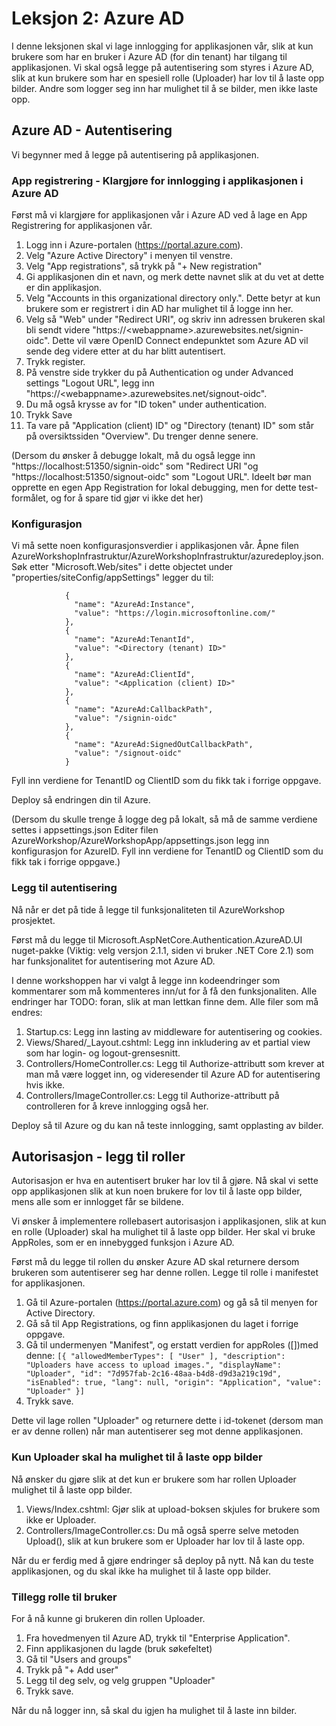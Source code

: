 # Leksjon 2: Azure AD

I denne leksjonen skal vi lage innlogging for applikasjonen vår, slik at kun brukere som har en bruker i Azure AD (for din tenant) har tilgang til applikasjonen. Vi skal også legge på autentisering som styres i Azure AD, slik at kun brukere som har en spesiell rolle
(Uploader) har lov til å laste opp bilder. Andre som logger seg inn har mulighet til å se bilder,
men ikke laste opp.

## Azure AD - Autentisering

Vi begynner med å legge på autentisering på applikasjonen.

### App registrering - Klargjøre for innlogging i applikasjonen i Azure AD

Først må vi klargjøre for applikasjonen vår i Azure AD ved å lage en App Registrering for applikasjonen vår.

1. Logg inn i Azure-portalen (https://portal.azure.com).
2. Velg "Azure Active Directory" i menyen til venstre.
3. Velg "App registrations", så trykk på "+ New registration"
4. Gi applikasjonen din et navn, og merk dette navnet slik at du vet at dette er din applikasjon.
5. Velg "Accounts in this organizational directory only.". Dette betyr at kun brukere som er registrert i din AD har mulighet til å logge inn her.
6. Velg så "Web" under "Redirect URI", og skriv inn adressen brukeren skal bli sendt videre "https://\<webappname>.azurewebsites.net/signin-oidc". Dette vil være OpenID Connect endepunktet som Azure AD vil sende deg videre etter at du har blitt autentisert.
7. Trykk register.
8. På venstre side trykker du på Authentication og under Advanced settings "Logout URL", legg inn "https://\<webappname>.azurewebsites.net/signout-oidc".
9. Du må også krysse av for "ID token" under authentication.
10. Trykk Save
11. Ta vare på "Application (client) ID" og "Directory (tenant) ID" som står på oversiktssiden "Overview". Du trenger denne senere.

(Dersom du ønsker å debugge lokalt, må du også legge inn "https://localhost:51350/signin-oidc" som "Redirect URI "og "https://localhost:51350/signout-oidc" som "Logout URL".
Ideelt bør man opprette en egen App Registration for lokal debugging, men for dette test-formålet, og for å spare tid gjør vi ikke det her)

### Konfigurasjon

Vi må sette noen konfigurasjonsverdier i applikasjonen vår.
Åpne filen AzureWorkshopInfrastruktur/AzureWorkshopInfrastruktur/azuredeploy.json. Søk etter "Microsoft.Web/sites" i dette objectet under "properties/siteConfig/appSettings" legger du til:

```
            {
              "name": "AzureAd:Instance",
              "value": "https://login.microsoftonline.com/"
            },
            {
              "name": "AzureAd:TenantId",
              "value": "<Directory (tenant) ID>"
            },
            {
              "name": "AzureAd:ClientId",
              "value": "<Application (client) ID>"
            },
            {
              "name": "AzureAd:CallbackPath",
              "value": "/signin-oidc"
            },
            {
              "name": "AzureAd:SignedOutCallbackPath",
              "value": "/signout-oidc"
            }

```

Fyll inn verdiene for TenantID og ClientID som du fikk tak i forrige oppgave.

Deploy så endringen din til Azure.

(Dersom du skulle trenge å logge deg på lokalt, så må de samme verdiene settes i appsettings.json
Editer filen AzureWorkshop/AzureWorkshopApp/appsettings.json legg inn konfigurasjon for AzureID. Fyll inn verdiene for TenantID og ClientID som du fikk tak i forrige oppgave.)

### Legg til autentisering

Nå når er det på tide å legge til funksjonaliteten til AzureWorkshop prosjektet.

Først må du legge til Microsoft.AspNetCore.Authentication.AzureAD.UI nuget-pakke (Viktig: velg versjon 2.1.1, siden vi bruker .NET Core 2.1) som har funksjonalitet for autentisering mot Azure AD.

I denne workshoppen har vi valgt å legge inn kodeendringer som kommentarer som må kommenteres inn/ut for å få den funksjonaliten. Alle endringer har TODO: foran, slik at man lettkan finne dem. Alle filer som må endres:

1. Startup.cs: Legg inn lasting av middleware for autentisering og cookies.
2. Views/Shared/\_Layout.cshtml: Legg inn inkludering av et partial view som har login- og logout-grensesnitt.
3. Controllers/HomeController.cs: Legg til Authorize-attributt som krever at man må være logget inn, og videresender til Azure AD for autentisering hvis ikke.
4. Controllers/ImageController.cs: Legg til Authorize-attributt på controlleren for å kreve innlogging også her.

Deploy så til Azure og du kan nå teste innlogging, samt opplasting av bilder.

## Autorisasjon - legg til roller

Autorisasjon er hva en autentisert bruker har lov til å gjøre. Nå skal vi sette opp applikasjonen slik at kun noen brukere for
lov til å laste opp bilder, mens alle som er innlogget får se bildene.

Vi ønsker å implementere rollebasert autorisasjon i applikasjonen, slik at kun en rolle (Uploader)
skal ha mulighet til å laste opp bilder. Her skal vi bruke AppRoles, som er en innebygged funksjon i Azure AD.

Først må du legge til rollen du ønsker Azure AD skal returnere dersom brukeren som autentiserer
seg har denne rollen. Legge til rolle i manifestet for applikasjonen.

1. Gå til Azure-portalen (https://portal.azure.com) og gå så til menyen for Active
   Directory.
2. Gå så til App Registrations, og finn applikasjonen du laget i forrige oppgave.
3. Gå til undermenyen "Manifest", og erstatt verdien for appRoles ([])med denne:
   `[{ "allowedMemberTypes": [ "User" ], "description": "Uploaders have access to upload images.", "displayName": "Uploader", "id": "7d957fab-2c16-48aa-b4d8-d9d3a219c19d", "isEnabled": true, "lang": null, "origin": "Application", "value": "Uploader" }]`
4. Trykk save.

Dette vil lage rollen "Uploader" og returnere dette i id-tokenet (dersom man er av denne rollen) når man autentiserer seg mot denne applikasjonen.

### Kun Uploader skal ha mulighet til å laste opp bilder

Nå ønsker du gjøre slik at det kun er brukere som har rollen Uploader mulighet til å laste opp bilder.

1. Views/Index.cshtml: Gjør slik at upload-boksen skjules for brukere som ikke er Uploader.
2. Controllers/ImageController.cs: Du må også sperre selve metoden Upload(), slik at kun brukere som er Uploader har lov til å laste opp.

Når du er ferdig med å gjøre endringer så deploy på nytt. Nå kan du teste applikasjonen, og du skal ikke ha mulighet til å laste opp bilder.

### Tillegg rolle til bruker

For å nå kunne gi brukeren din rollen Uploader.

1. Fra hovedmenyen til Azure AD, trykk til "Enterprise Application".
2. Finn applikasjonen du lagde (bruk søkefeltet)
3. Gå til "Users and groups"
4. Trykk på "+ Add user"
5. Legg til deg selv, og velg gruppen "Uploader"
6. Trykk save.

Når du nå logger inn, så skal du igjen ha mulighet til å laste inn bilder.

